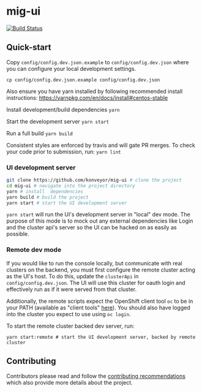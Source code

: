 # mig-ui

[![Build Status](https://travis-ci.org/konveyor/mig-ui.svg?branch=master)](https://travis-ci.org/konveyor/mig-ui)

## Quick-start

Copy `config/config.dev.json.example` to `config/config.dev.json` where you can
configure your local development settings.

`cp config/config.dev.json.example config/config.dev.json`

Also ensure you have yarn installed by following recommended install instructions:
https://yarnpkg.com/en/docs/install#centos-stable

Install development/build dependencies
`yarn`

Start the development server
`yarn start`

Run a full build
`yarn build`

Consistent styles are enforced by travis and will gate PR merges. To check your code prior
to submission, run:
`yarn lint`


### UI development server

```bash
git clone https://github.com/konveyor/mig-ui # clone the project
cd mig-ui # navigate into the project directory
yarn # install  dependencies
yarn build # build the project
yarn start # start the UI development server
```

`yarn start` will run the UI's development server in "local" dev mode. The purpose of
this mode is to mock out any external dependencies like Login and the cluster api's
server so the UI can be hacked on as easily as possible.

### Remote dev mode

If you would like to run the console locally, but communicate with real clusters
on the backend, you must first configure the remote cluster acting as the UI's
host. To do this, update the `clusterApi` in `config/config.dev.json`.
The UI will use this cluster for oauth login and effectively run as if it were
served from that cluster.

Additionally, the remote scripts expect the OpenShift client tool `oc` to be in
your PATH (available as "client tools" [here](https://github.com/openshift/origin/releases)).
You should also have logged into the cluster you expect to use using `oc login`.

To start the remote cluster backed dev server, run:

```
yarn start:remote # start the UI development server, backed by remote cluster
```

## Contributing

Contributors please read and follow the [contributing recommendations](CONTRIBUTING.md)
which also provide more details about the project.